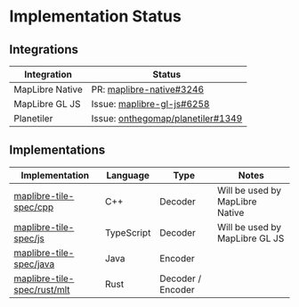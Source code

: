 # Implementation Status

## Integrations

| Integration | Status |
|---|---|
| MapLibre Native | PR: [maplibre-native#3246](https://github.com/maplibre/maplibre-native/pull/3246) |
| MapLibre GL JS | Issue: [maplibre-gl-js#6258](https://github.com/maplibre/maplibre-gl-js/issues/6258) |
| Planetiler | Issue: [onthegomap/planetiler#1349](https://github.com/onthegomap/planetiler/issues/1349) |

## Implementations

| Implementation | Language | Type | Notes |
|---|---|---|---|
| [maplibre-tile-spec/cpp](https://github.com/maplibre/maplibre-tile-spec/tree/main/cpp) | C++ | Decoder | Will be used by MapLibre Native |
| [maplibre-tile-spec/js](https://github.com/maplibre/maplibre-tile-spec/tree/main/js) | TypeScript | Decoder | Will be used by MapLibre GL JS |
| [maplibre-tile-spec/java](https://github.com/maplibre/maplibre-tile-spec/tree/main/java) | Java | Encoder | |
| [maplibre-tile-spec/rust/mlt](https://github.com/maplibre/maplibre-tile-spec/tree/main/rust/mlt) | Rust | Decoder / Encoder | |
